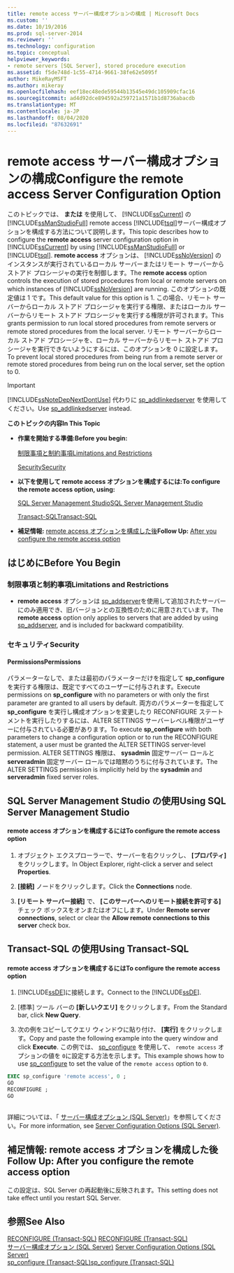 ```yaml
---
title: remote access サーバー構成オプションの構成 | Microsoft Docs
ms.custom: ''
ms.date: 10/19/2016
ms.prod: sql-server-2014
ms.reviewer: ''
ms.technology: configuration
ms.topic: conceptual
helpviewer_keywords:
- remote servers [SQL Server], stored procedure execution
ms.assetid: f5de748d-1c55-4714-9661-38fe62e5095f
author: MikeRayMSFT
ms.author: mikeray
ms.openlocfilehash: eef18ec48ede59544b13545e49dc105909cfac16
ms.sourcegitcommit: ad4d92dce894592a259721a1571b1d8736abacdb
ms.translationtype: MT
ms.contentlocale: ja-JP
ms.lasthandoff: 08/04/2020
ms.locfileid: "87632691"
---
```

# <a name="configure-the-remote-access-server-configuration-option"></a><span data-ttu-id="a2061-102">remote access サーバー構成オプションの構成</span><span class="sxs-lookup"><span data-stu-id="a2061-102">Configure the remote access Server Configuration Option</span></span>
  <span data-ttu-id="a2061-103">このトピックでは、 **または** を使用して、 [!INCLUDE[ssCurrent](../../includes/sscurrent-md.md)] の [!INCLUDE[ssManStudioFull](../../includes/ssmanstudiofull-md.md)] remote access [!INCLUDE[tsql](../../includes/tsql-md.md)]サーバー構成オプションを構成する方法について説明します。</span><span class="sxs-lookup"><span data-stu-id="a2061-103">This topic describes how to configure the **remote access** server configuration option in [!INCLUDE[ssCurrent](../../includes/sscurrent-md.md)] by using [!INCLUDE[ssManStudioFull](../../includes/ssmanstudiofull-md.md)] or [!INCLUDE[tsql](../../includes/tsql-md.md)].</span></span> <span data-ttu-id="a2061-104">**remote access** オプションは、 [!INCLUDE[ssNoVersion](../../includes/ssnoversion-md.md)] のインスタンスが実行されているローカル サーバーまたはリモート サーバーからストアド プロシージャの実行を制御します。</span><span class="sxs-lookup"><span data-stu-id="a2061-104">The **remote access** option controls the execution of stored procedures from local or remote servers on which instances of [!INCLUDE[ssNoVersion](../../includes/ssnoversion-md.md)] are running.</span></span> <span data-ttu-id="a2061-105">このオプションの既定値は 1 です。</span><span class="sxs-lookup"><span data-stu-id="a2061-105">This default value for this option is 1.</span></span> <span data-ttu-id="a2061-106">この場合、リモート サーバーからローカル ストアド プロシージャを実行する権限、またはローカル サーバーからリモート ストアド プロシージャを実行する権限が許可されます。</span><span class="sxs-lookup"><span data-stu-id="a2061-106">This grants permission to run local stored procedures from remote servers or remote stored procedures from the local server.</span></span> <span data-ttu-id="a2061-107">リモート サーバーからローカル ストアド プロシージャを、ローカル サーバーからリモート ストアド プロシージャを実行できないようにするには、このオプションを 0 に設定します。</span><span class="sxs-lookup"><span data-stu-id="a2061-107">To prevent local stored procedures from being run from a remote server or remote stored procedures from being run on the local server, set the option to 0.</span></span>  
  
> [!IMPORTANT]  
>  [!INCLUDE[ssNoteDepNextDontUse](../../includes/ssnotedepnextdontuse-md.md)] <span data-ttu-id="a2061-108">代わりに [sp_addlinkedserver](/sql/relational-databases/system-stored-procedures/sp-addlinkedserver-transact-sql) を使用してください。</span><span class="sxs-lookup"><span data-stu-id="a2061-108">Use [sp_addlinkedserver](/sql/relational-databases/system-stored-procedures/sp-addlinkedserver-transact-sql) instead.</span></span>  
  
 <span data-ttu-id="a2061-109">**このトピックの内容**</span><span class="sxs-lookup"><span data-stu-id="a2061-109">**In This Topic**</span></span>  
  
-   <span data-ttu-id="a2061-110">**作業を開始する準備:**</span><span class="sxs-lookup"><span data-stu-id="a2061-110">**Before you begin:**</span></span>  
  
     [<span data-ttu-id="a2061-111">制限事項と制約事項</span><span class="sxs-lookup"><span data-stu-id="a2061-111">Limitations and Restrictions</span></span>](#Restrictions)  
  
     [<span data-ttu-id="a2061-112">Security</span><span class="sxs-lookup"><span data-stu-id="a2061-112">Security</span></span>](#Security)  
  
-   <span data-ttu-id="a2061-113">**以下を使用して remote access オプションを構成するには:**</span><span class="sxs-lookup"><span data-stu-id="a2061-113">**To configure the remote access option, using:**</span></span>  
  
     [<span data-ttu-id="a2061-114">SQL Server Management Studio</span><span class="sxs-lookup"><span data-stu-id="a2061-114">SQL Server Management Studio</span></span>](#SSMSProcedure)  
  
     [<span data-ttu-id="a2061-115">Transact-SQL</span><span class="sxs-lookup"><span data-stu-id="a2061-115">Transact-SQL</span></span>](#TsqlProcedure)  
  
-   <span data-ttu-id="a2061-116">**補足情報:** [remote access オプションを構成した後](#FollowUp)</span><span class="sxs-lookup"><span data-stu-id="a2061-116">**Follow Up:**  [After you configure the remote access option](#FollowUp)</span></span>  
  
##  <a name="before-you-begin"></a><a name="BeforeYouBegin"></a> <span data-ttu-id="a2061-117">はじめに</span><span class="sxs-lookup"><span data-stu-id="a2061-117">Before You Begin</span></span>  
  
###  <a name="limitations-and-restrictions"></a><a name="Restrictions"></a> <span data-ttu-id="a2061-118">制限事項と制約事項</span><span class="sxs-lookup"><span data-stu-id="a2061-118">Limitations and Restrictions</span></span>  
  
-   <span data-ttu-id="a2061-119">**remote access** オプションは [sp_addserver](/sql/relational-databases/system-stored-procedures/sp-addserver-transact-sql)を使用して追加されたサーバーにのみ適用でき、旧バージョンとの互換性のために用意されています。</span><span class="sxs-lookup"><span data-stu-id="a2061-119">The **remote access** option only applies to servers that are added by using [sp_addserver](/sql/relational-databases/system-stored-procedures/sp-addserver-transact-sql), and is included for backward compatibility.</span></span>  
  
###  <a name="security"></a><a name="Security"></a> <span data-ttu-id="a2061-120">セキュリティ</span><span class="sxs-lookup"><span data-stu-id="a2061-120">Security</span></span>  
  
####  <a name="permissions"></a><a name="Permissions"></a> <span data-ttu-id="a2061-121">Permissions</span><span class="sxs-lookup"><span data-stu-id="a2061-121">Permissions</span></span>  
 <span data-ttu-id="a2061-122">パラメーターなしで、または最初のパラメーターだけを指定して **sp_configure** を実行する権限は、既定ですべてのユーザーに付与されます。</span><span class="sxs-lookup"><span data-stu-id="a2061-122">Execute permissions on **sp_configure** with no parameters or with only the first parameter are granted to all users by default.</span></span> <span data-ttu-id="a2061-123">両方のパラメーターを指定して **sp_configure** を実行し構成オプションを変更したり RECONFIGURE ステートメントを実行したりするには、ALTER SETTINGS サーバーレベル権限がユーザーに付与されている必要があります。</span><span class="sxs-lookup"><span data-stu-id="a2061-123">To execute **sp_configure** with both parameters to change a configuration option or to run the RECONFIGURE statement, a user must be granted the ALTER SETTINGS server-level permission.</span></span> <span data-ttu-id="a2061-124">ALTER SETTINGS 権限は、 **sysadmin** 固定サーバー ロールと **serveradmin** 固定サーバー ロールでは暗黙のうちに付与されています。</span><span class="sxs-lookup"><span data-stu-id="a2061-124">The ALTER SETTINGS permission is implicitly held by the **sysadmin** and **serveradmin** fixed server roles.</span></span>  
  
##  <a name="using-sql-server-management-studio"></a><a name="SSMSProcedure"></a> <span data-ttu-id="a2061-125">SQL Server Management Studio の使用</span><span class="sxs-lookup"><span data-stu-id="a2061-125">Using SQL Server Management Studio</span></span>  
  
#### <a name="to-configure-the-remote-access-option"></a><span data-ttu-id="a2061-126">remote access オプションを構成するには</span><span class="sxs-lookup"><span data-stu-id="a2061-126">To configure the remote access option</span></span>  
  
1.  <span data-ttu-id="a2061-127">オブジェクト エクスプローラーで、サーバーを右クリックし、 **[プロパティ]** をクリックします。</span><span class="sxs-lookup"><span data-stu-id="a2061-127">In Object Explorer, right-click a server and select **Properties**.</span></span>  
  
2.  <span data-ttu-id="a2061-128">**[接続]** ノードをクリックします。</span><span class="sxs-lookup"><span data-stu-id="a2061-128">Click the **Connections** node.</span></span>  
  
3.  <span data-ttu-id="a2061-129">**[リモート サーバー接続]** で、 **[このサーバーへのリモート接続を許可する]** チェック ボックスをオンまたはオフにします。</span><span class="sxs-lookup"><span data-stu-id="a2061-129">Under **Remote server connections**, select or clear the **Allow remote connections to this server** check box.</span></span>  
  
##  <a name="using-transact-sql"></a><a name="TsqlProcedure"></a> <span data-ttu-id="a2061-130">Transact-SQL の使用</span><span class="sxs-lookup"><span data-stu-id="a2061-130">Using Transact-SQL</span></span>  
  
#### <a name="to-configure-the-remote-access-option"></a><span data-ttu-id="a2061-131">remote access オプションを構成するには</span><span class="sxs-lookup"><span data-stu-id="a2061-131">To configure the remote access option</span></span>  
  
1.  <span data-ttu-id="a2061-132">[!INCLUDE[ssDE](../../includes/ssde-md.md)]に接続します。</span><span class="sxs-lookup"><span data-stu-id="a2061-132">Connect to the [!INCLUDE[ssDE](../../includes/ssde-md.md)].</span></span>  
  
2.  <span data-ttu-id="a2061-133">[標準] ツール バーの **[新しいクエリ]** をクリックします。</span><span class="sxs-lookup"><span data-stu-id="a2061-133">From the Standard bar, click **New Query**.</span></span>  
  
3.  <span data-ttu-id="a2061-134">次の例をコピーしてクエリ ウィンドウに貼り付け、 **[実行]** をクリックします。</span><span class="sxs-lookup"><span data-stu-id="a2061-134">Copy and paste the following example into the query window and click **Execute**.</span></span> <span data-ttu-id="a2061-135">この例では、 [sp_configure](/sql/relational-databases/system-stored-procedures/sp-configure-transact-sql) を使用して、 `remote access` オプションの値を `0`に設定する方法を示します。</span><span class="sxs-lookup"><span data-stu-id="a2061-135">This example shows how to use [sp_configure](/sql/relational-databases/system-stored-procedures/sp-configure-transact-sql) to set the value of the `remote access` option to `0`.</span></span>  
  
```sql  
EXEC sp_configure 'remote access', 0 ;  
GO  
RECONFIGURE ;  
GO  
  
```  
  
 <span data-ttu-id="a2061-136">詳細については、「 [サーバー構成オプション &#40;SQL Server&#41;](server-configuration-options-sql-server.md)」を参照してください。</span><span class="sxs-lookup"><span data-stu-id="a2061-136">For more information, see [Server Configuration Options &#40;SQL Server&#41;](server-configuration-options-sql-server.md).</span></span>  
  
##  <a name="follow-up-after-you-configure-the-remote-access-option"></a><a name="FollowUp"></a><span data-ttu-id="a2061-137">補足情報: remote access オプションを構成した後</span><span class="sxs-lookup"><span data-stu-id="a2061-137">Follow Up: After you configure the remote access option</span></span>  
 <span data-ttu-id="a2061-138">この設定は、SQL Server の再起動後に反映されます。</span><span class="sxs-lookup"><span data-stu-id="a2061-138">This setting does not take effect until you restart SQL Server.</span></span>  
  
## <a name="see-also"></a><span data-ttu-id="a2061-139">参照</span><span class="sxs-lookup"><span data-stu-id="a2061-139">See Also</span></span>  
 <span data-ttu-id="a2061-140">[RECONFIGURE &#40;Transact-SQL&#41;](/sql/t-sql/language-elements/reconfigure-transact-sql) </span><span class="sxs-lookup"><span data-stu-id="a2061-140">[RECONFIGURE &#40;Transact-SQL&#41;](/sql/t-sql/language-elements/reconfigure-transact-sql) </span></span>  
 <span data-ttu-id="a2061-141">[サーバー構成オプション &#40;SQL Server&#41;](server-configuration-options-sql-server.md) </span><span class="sxs-lookup"><span data-stu-id="a2061-141">[Server Configuration Options &#40;SQL Server&#41;](server-configuration-options-sql-server.md) </span></span>  
 [<span data-ttu-id="a2061-142">sp_configure &#40;Transact-SQL&#41;</span><span class="sxs-lookup"><span data-stu-id="a2061-142">sp_configure &#40;Transact-SQL&#41;</span></span>](/sql/relational-databases/system-stored-procedures/sp-configure-transact-sql)  
  
  

